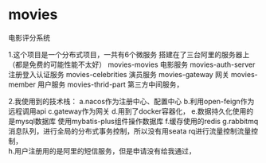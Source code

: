 # movies
电影评分系统



1.这个项目是一个分布式项目，一共有6个微服务  搭建在了三台阿里的服务器上（都是免费的可能性能不太好）
	movies-movies   电影服务
	movies-auth-server   注册登入认证服务
	movies-celebrities   演员服务
	movies-gateway     网关
	movies-member      用户服务
	movies-thrid-part   第三方中间服务，
	
2.我使用到的技术栈： 
		a.nacos作为注册中心、配置中心
		b.利用open-feign作为远程调用api
		c.gateway作为网关
		d.用到了docker容器化，
		e.数据持久化使用的是mysql数据库    使用mybatis-plus组件操作数据库
		f.缓存使用的redis
		g.rabbitmq消息队列，进行全局的分布式事务控制，所以没有用seata       rq进行流量控制流量控制，     
		h.用户注册用的是阿里的短信服务，但是申请没有给我通过，
		